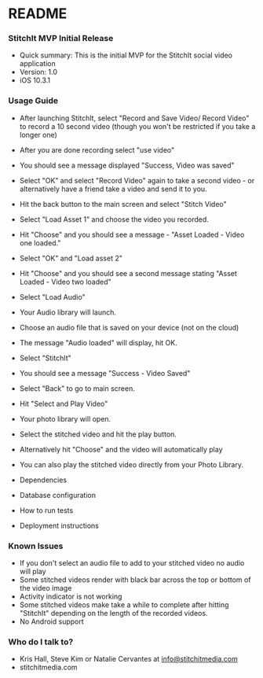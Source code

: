 # README #


### StitchIt MVP Initial Release ###

* Quick summary: This is the initial MVP for the StitchIt social video application
* Version: 1.0
* iOS 10.3.1

### Usage Guide ###

* After launching StitchIt, select "Record and Save Video/ Record Video" to record a 10 second video (though you won't be restricted if you take a longer one)
* After you are done recording select "use video"
* You should see a message displayed "Success, Video was saved"
* Select "OK" and select "Record Video" again to take a second video - or alternatively have a friend take a video and send it to you. 
* Hit the back button to the main screen and select "Stitch Video"
* Select "Load Asset 1" and choose the video you recorded.
* Hit "Choose" and you should see a message - "Asset Loaded - Video one loaded."
* Select "OK" and "Load asset 2"
* Hit "Choose" and you should see a second message stating "Asset Loaded - Video two loaded"
* Select "Load Audio" 
* Your Audio library will launch. 
* Choose an audio file that is saved on your device (not on the cloud)
* The message "Audio loaded" will display, hit OK.
* Select "StitchIt" 
* You should see a message "Success - Video Saved"
* Select "Back" to go to main screen.
* Hit "Select and Play Video"
* Your photo library will open.
* Select the stitched video and hit the play button. 
* Alternatively hit "Choose" and the video will automatically play
* You can also play the stitched video directly from your Photo Library. 

* Dependencies
* Database configuration
* How to run tests
* Deployment instructions

### Known Issues ###

* If you don't select an audio file to add to your stitched video no audio will play
* Some stitched videos render with black bar across the top or bottom of the video image
* Activity indicator is not working
* Some stitched videos make take a while to complete after hitting "StitchIt" depending on the length of the recorded videos. 
* No Android support 


### Who do I talk to? ###

* Kris Hall, Steve Kim or Natalie Cervantes at info@stitchitmedia.com
* stitchitmedia.com